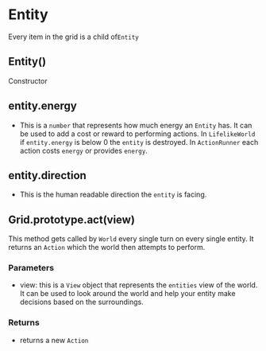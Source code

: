 # Entity

Every item in the grid is a child of`Entity`

## Entity()

Constructor

## entity.energy

- This is a `number` that represents how much energy an `Entity` has. It can be used to add a cost or reward to performing actions. In `LifelikeWorld` if `entity.energy` is below 0 the `entity` is destroyed. In `ActionRunner` each action costs `energy` or provides `energy`.

## entity.direction

- This is the human readable direction the `entity` is facing.

## Grid.prototype.act(view)

This method gets called by `World` every single turn on every single entity. It returns an `Action` which the world then attempts to perform.

### Parameters

- view: this is a `View` object that represents the `entities` view of the world. It can be used to look around the world and help your entity make decisions based on the surroundings.

### Returns

- returns a new `Action`
